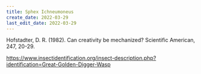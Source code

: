 ```yaml
---
title: Sphex Ichneumoneus
create_date: 2022-03-29
last_edit_date: 2022-03-29
---
```

Hofstadter, D. R. (1982). Can creativity be mechanized? Scientific American, 247, 20-29.

https://www.insectidentification.org/insect-description.php?identification=Great-Golden-Digger-Wasp